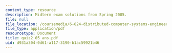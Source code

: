 ```yaml
---
content_type: resource
description: Midterm exam solutions from Spring 2005.
file: null
file_location: /coursemedia/6-824-distributed-computer-systems-engineering-spring-2006/d931a3040d61a1173190b1ac59921b46_quiz2_05_ans.pdf
file_type: application/pdf
resourcetype: Document
title: quiz2_05_ans.pdf
uid: d931a304-0d61-a117-3190-b1ac59921b46
---
```

